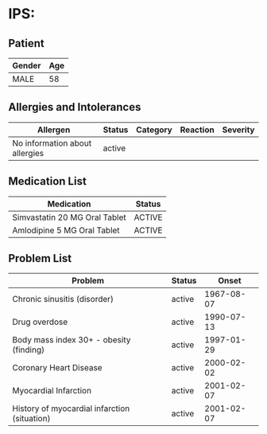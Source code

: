 # IPS:

## Patient

|Gender|Age|
|---|---|
|MALE|58|

## Allergies and Intolerances

|Allergen|Status|Category|Reaction|Severity|
|---|---|---|---|---|
|No information about allergies|active||||

## Medication List

|Medication|Status|
|---|---|
|Simvastatin 20 MG Oral Tablet|ACTIVE|
|Amlodipine 5 MG Oral Tablet|ACTIVE|

## Problem List

|Problem|Status|Onset|
|---|---|---|
|Chronic sinusitis (disorder)|active|1967-08-07|
|Drug overdose|active|1990-07-13|
|Body mass index 30+ - obesity (finding)|active|1997-01-29|
|Coronary Heart Disease|active|2000-02-02|
|Myocardial Infarction|active|2001-02-07|
|History of myocardial infarction (situation)|active|2001-02-07|

